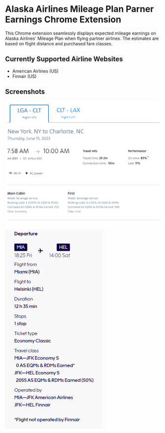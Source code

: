 
# Alaska Airlines Mileage Plan Parner Earnings Chrome Extension

This Chrome extension seamlessly displays expected mileage earnings on Alaska Airlines' Mileage Plan when flying partner airlines.  The estimates are based on flight distance and purchased fare classes.


## Currently Supported Airline Websites

- American Airlines (US)
- Finnair (US)


## Screenshots

![App Screenshot](https://github.com/heeshung/as-mileage-plan-earning-extension/blob/main/screenshots/americanair.png?raw=true)

![App Screenshot](https://github.com/heeshung/as-mileage-plan-earning-extension/blob/main/screenshots/finnair.png?raw=true)
